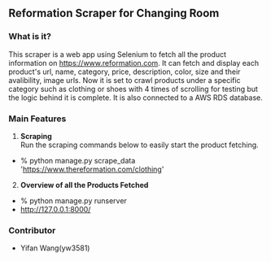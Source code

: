 ## Reformation Scraper for Changing Room

### What is it?

This scraper is a web app using Selenium to fetch all the product information on https://www.reformation.com. It can fetch and display each product's url, name, category, price, description, color, size and their avalibility, image urls. Now it is set to crawl products under a specific category such as clothing or shoes with 4 times of scrolling for testing but the logic behind it is complete. It is also connected to a AWS RDS database.

### Main Features
1. **Scraping**<br>
Run the scraping commands below to easily start the product fetching.
-  % python manage.py scrape_data 'https://www.thereformation.com/clothing'
    
2. **Overview of all the Products Fetched**<br>
-   % python manage.py runserver 
-   http://127.0.0.1:8000/

### Contributor
- Yifan Wang(yw3581)
